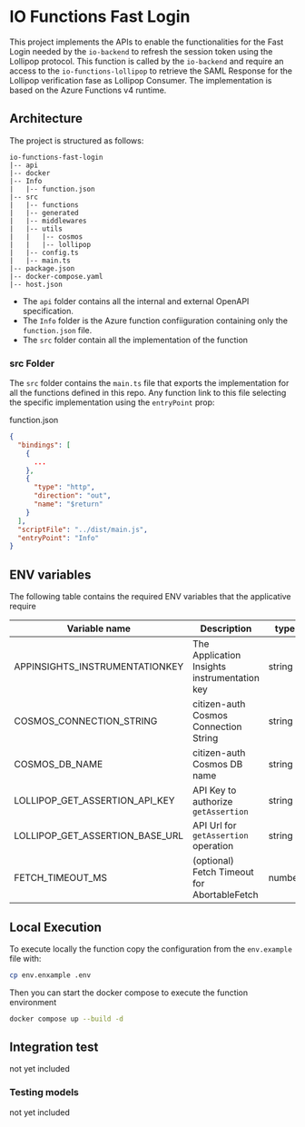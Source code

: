 # IO Functions Fast Login

This project implements the APIs to enable the functionalities for the Fast Login needed by the `io-backend` to refresh the session token using the Lollipop protocol. This function is called by the `io-backend` and require an access to the `io-functions-lollipop` to retrieve the SAML Response for the Lollipop verification fase as Lollipop Consumer.
The implementation is based on the Azure Functions v4 runtime.

## Architecture

The project is structured as follows:

```
io-functions-fast-login
|-- api
|-- docker
|-- Info
|   |-- function.json
|-- src
|   |-- functions
|   |-- generated
|   |-- middlewares
|   |-- utils
|   |   |-- cosmos
|   |   |-- lollipop
|   |-- config.ts
|   |-- main.ts
|-- package.json
|-- docker-compose.yaml
|-- host.json
```

- The `api` folder contains all the internal and external OpenAPI specification.
- The `Info` folder is the Azure function confiiguration containing only the `function.json` file.
- The `src` folder contain all the implementation of the function

### src Folder

The `src` folder contains the `main.ts` file that exports the implementation for all the functions defined in this repo. Any function link to this file selecting the specific implementation using the `entryPoint` prop:

function.json
```json
{
  "bindings": [
    {
      ...
    },
    {
      "type": "http",
      "direction": "out",
      "name": "$return"
    }
  ],
  "scriptFile": "../dist/main.js",
  "entryPoint": "Info"
}
```

## ENV variables

The following table contains the required ENV variables that the applicative require

| Variable name                   | Description                                  | type   |
|---------------------------------|----------------------------------------------|--------|
| APPINSIGHTS_INSTRUMENTATIONKEY  | The Application Insights instrumentation key | string |
| COSMOS_CONNECTION_STRING        | citizen-auth Cosmos Connection String        | string |
| COSMOS_DB_NAME                  | citizen-auth Cosmos DB name                  | string |
| LOLLIPOP_GET_ASSERTION_API_KEY  | API Key to authorize `getAssertion`          | string |
| LOLLIPOP_GET_ASSERTION_BASE_URL | API Url for `getAssertion` operation         | string |
| FETCH_TIMEOUT_MS                | (optional) Fetch Timeout for AbortableFetch  | number |
## Local Execution

To execute locally the function copy the configuration from the `env.example` file with:

```bash
cp env.enxample .env
```

Then you can start the docker compose to execute the function environment
```bash
docker compose up --build -d
```

## Integration test

not yet included

### Testing models

not yet included

